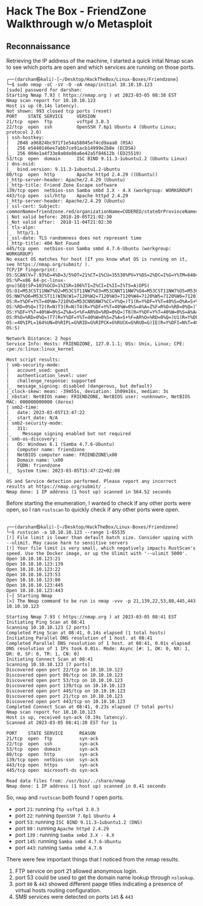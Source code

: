 # Hack The Box - FriendZone Walkthrough w/o Metasploit

## Reconnaissance
Retrieving the IP address of the machine, I started a quick inital Nmap scan to see which ports are open and which services are running on those ports.

```
┌──(darshan㉿kali)-[~/Desktop/HackTheBox/Linux-Boxes/Friendzone]
└─$ sudo nmap -sC -sV -O -oA nmap/initial 10.10.10.123
[sudo] password for darshan: 
Starting Nmap 7.93 ( https://nmap.org ) at 2023-03-05 08:38 EST
Nmap scan report for 10.10.10.123
Host is up (0.14s latency).
Not shown: 993 closed tcp ports (reset)
PORT    STATE SERVICE     VERSION
21/tcp  open  ftp         vsftpd 3.0.3
22/tcp  open  ssh         OpenSSH 7.6p1 Ubuntu 4 (Ubuntu Linux; protocol 2.0)
| ssh-hostkey: 
|   2048 a96824bc971f1e54a58045e74cd9aaa0 (RSA)
|   256 e5440146ee7abb7ce91acb14999e2b8e (ECDSA)
|_  256 004e1a4f33e8a0de86a6e42a5f84612b (ED25519)
53/tcp  open  domain      ISC BIND 9.11.3-1ubuntu1.2 (Ubuntu Linux)
| dns-nsid: 
|_  bind.version: 9.11.3-1ubuntu1.2-Ubuntu
80/tcp  open  http        Apache httpd 2.4.29 ((Ubuntu))
|_http-server-header: Apache/2.4.29 (Ubuntu)
|_http-title: Friend Zone Escape software
139/tcp open  netbios-ssn Samba smbd 3.X - 4.X (workgroup: WORKGROUP)
443/tcp open  ssl/http    Apache httpd 2.4.29
|_http-server-header: Apache/2.4.29 (Ubuntu)
| ssl-cert: Subject: commonName=friendzone.red/organizationName=CODERED/stateOrProvinceName=CODERED/countryName=JO
| Not valid before: 2018-10-05T21:02:30
|_Not valid after:  2018-11-04T21:02:30
| tls-alpn: 
|_  http/1.1
|_ssl-date: TLS randomness does not represent time
|_http-title: 404 Not Found
445/tcp open  netbios-ssn Samba smbd 4.7.6-Ubuntu (workgroup: WORKGROUP)
No exact OS matches for host (If you know what OS is running on it, see https://nmap.org/submit/ ).
TCP/IP fingerprint:
OS:SCAN(V=7.93%E=4%D=3/5%OT=21%CT=1%CU=35530%PV=Y%DS=2%DC=I%G=Y%TM=64049D71
OS:%P=x86_64-pc-linux-gnu)SEQ(SP=103%GCD=1%ISR=106%TI=Z%CI=I%II=I%TS=A)OPS(
OS:O1=M53CST11NW7%O2=M53CST11NW7%O3=M53CNNT11NW7%O4=M53CST11NW7%O5=M53CST11
OS:NW7%O6=M53CST11)WIN(W1=7120%W2=7120%W3=7120%W4=7120%W5=7120%W6=7120)ECN(
OS:R=Y%DF=Y%T=40%W=7210%O=M53CNNSNW7%CC=Y%Q=)T1(R=Y%DF=Y%T=40%S=O%A=S+%F=AS
OS:%RD=0%Q=)T2(R=N)T3(R=N)T4(R=Y%DF=Y%T=40%W=0%S=A%A=Z%F=R%O=%RD=0%Q=)T5(R=
OS:Y%DF=Y%T=40%W=0%S=Z%A=S+%F=AR%O=%RD=0%Q=)T6(R=Y%DF=Y%T=40%W=0%S=A%A=Z%F=
OS:R%O=%RD=0%Q=)T7(R=Y%DF=Y%T=40%W=0%S=Z%A=S+%F=AR%O=%RD=0%Q=)U1(R=Y%DF=N%T
OS:=40%IPL=164%UN=0%RIPL=G%RID=G%RIPCK=G%RUCK=G%RUD=G)IE(R=Y%DFI=N%T=40%CD=
OS:S)

Network Distance: 2 hops
Service Info: Hosts: FRIENDZONE, 127.0.1.1; OSs: Unix, Linux; CPE: cpe:/o:linux:linux_kernel

Host script results:
| smb-security-mode: 
|   account_used: guest
|   authentication_level: user
|   challenge_response: supported
|_  message_signing: disabled (dangerous, but default)
|_clock-skew: mean: -39m55s, deviation: 1h09m16s, median: 3s
|_nbstat: NetBIOS name: FRIENDZONE, NetBIOS user: <unknown>, NetBIOS MAC: 000000000000 (Xerox)
| smb2-time: 
|   date: 2023-03-05T13:47:22
|_  start_date: N/A
| smb2-security-mode: 
|   311: 
|_    Message signing enabled but not required
| smb-os-discovery: 
|   OS: Windows 6.1 (Samba 4.7.6-Ubuntu)
|   Computer name: friendzone
|   NetBIOS computer name: FRIENDZONE\x00
|   Domain name: \x00
|   FQDN: friendzone
|_  System time: 2023-03-05T15:47:22+02:00

OS and Service detection performed. Please report any incorrect results at https://nmap.org/submit/ .
Nmap done: 1 IP address (1 host up) scanned in 564.52 seconds
```


Before starting the enumeration, I wanted to check if any other ports were open, so I ran `rustscan` to quickly check if any other ports were open.

```

┌──(darshan㉿kali)-[~/Desktop/HackTheBox/Linux-Boxes/Friendzone]
└─$ rustscan -a 10.10.10.123 --range 1-65535
[!] File limit is lower than default batch size. Consider upping with --ulimit. May cause harm to sensitive servers
[!] Your file limit is very small, which negatively impacts RustScan's speed. Use the Docker image, or up the Ulimit with '--ulimit 5000'. 
Open 10.10.10.123:21
Open 10.10.10.123:139
Open 10.10.10.123:22
Open 10.10.10.123:53
Open 10.10.10.123:80
Open 10.10.10.123:445
Open 10.10.10.123:443
[~] Starting Nmap
[>] The Nmap command to be run is nmap -vvv -p 21,139,22,53,80,445,443 10.10.10.123

Starting Nmap 7.93 ( https://nmap.org ) at 2023-03-05 08:41 EST
Initiating Ping Scan at 08:41
Scanning 10.10.10.123 [2 ports]
Completed Ping Scan at 08:41, 0.14s elapsed (1 total hosts)
Initiating Parallel DNS resolution of 1 host. at 08:41
Completed Parallel DNS resolution of 1 host. at 08:41, 0.01s elapsed
DNS resolution of 1 IPs took 0.01s. Mode: Async [#: 1, OK: 0, NX: 1, DR: 0, SF: 0, TR: 1, CN: 0]
Initiating Connect Scan at 08:41
Scanning 10.10.10.123 [7 ports]
Discovered open port 22/tcp on 10.10.10.123
Discovered open port 80/tcp on 10.10.10.123
Discovered open port 53/tcp on 10.10.10.123
Discovered open port 139/tcp on 10.10.10.123
Discovered open port 445/tcp on 10.10.10.123
Discovered open port 21/tcp on 10.10.10.123
Discovered open port 443/tcp on 10.10.10.123
Completed Connect Scan at 08:41, 0.23s elapsed (7 total ports)
Nmap scan report for 10.10.10.123
Host is up, received syn-ack (0.19s latency).
Scanned at 2023-03-05 08:41:20 EST for 1s

PORT    STATE SERVICE      REASON
21/tcp  open  ftp          syn-ack
22/tcp  open  ssh          syn-ack
53/tcp  open  domain       syn-ack
80/tcp  open  http         syn-ack
139/tcp open  netbios-ssn  syn-ack
443/tcp open  https        syn-ack
445/tcp open  microsoft-ds syn-ack

Read data files from: /usr/bin/../share/nmap
Nmap done: 1 IP address (1 host up) scanned in 0.41 seconds
```

So, `nmap` and `rustscan` both found `7` open ports.
- port `21`: running `ftp vsftpd 3.0.3`
- port `22`: running `OpenSSH 7.6p1 Ubuntu 4`
- port `53`: running `ISC BIND 9.11.3–1ubuntu1.2 (DNS)`
- port `80` : running `Apache httpd 2.4.29`
- port `139` : running `Samba smbd 3.X - 4.X`
- port `145`: running `Samba smbd 4.7.6-Ubuntu`
- port `443`: running `Samba smbd 4.7.6`

There were few important things that I noticed from the nmap results.
1. FTP service on port 21 allowed anonymous login.
2. port 53 could be used to get the domain name lookup through `nslookup`.
3. port `80` & `443` showed different papge titles indicating a presence of virtual hosts routing configuration.
4. SMB services were detected on ports `145` & `443`

